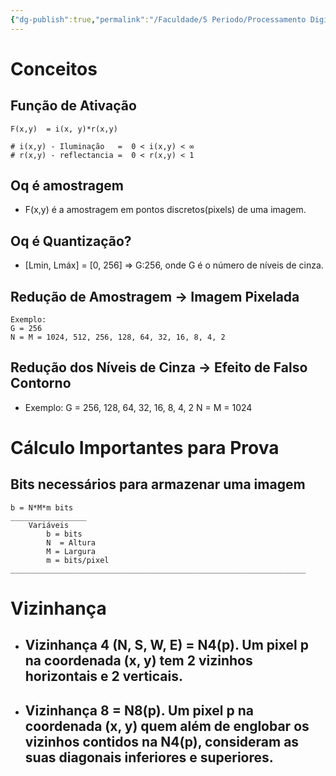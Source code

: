 ```yaml
---
{"dg-publish":true,"permalink":"/Faculdade/5 Periodo/Processamento Digital/Aula - 21 02/","tags":["PDI"]}
---
```



<style> .container {font-family: sans-serif; text-align: center;} .button-wrapper button {z-index: 1;height: 40px; width: 100px; margin: 10px;padding: 5px;} .excalidraw .App-menu_top .buttonList { display: flex;} .excalidraw-wrapper { height: 800px; margin: 50px; position: relative;} :root[dir="ltr"] .excalidraw .layer-ui__wrapper .zen-mode-transition.App-menu_bottom--transition-left {transform: none;} </style><script src="https://cdn.jsdelivr.net/npm/react@17/umd/react.production.min.js"></script><script src="https://cdn.jsdelivr.net/npm/react-dom@17/umd/react-dom.production.min.js"></script><script type="text/javascript" src="https://cdn.jsdelivr.net/npm/@excalidraw/excalidraw@0/dist/excalidraw.production.min.js"></script><div id="Drawing_2024-02-21_2015.05.excalidraw.md1"></div><script>(function(){const InitialData={"type":"excalidraw","version":2,"source":"https://github.com/zsviczian/obsidian-excalidraw-plugin/releases/tag/2.0.20","elements":[{"type":"rectangle","version":221,"versionNonce":1116285324,"isDeleted":false,"id":"jw4uvA9EUoKXGUmSwsa7r","fillStyle":"solid","strokeWidth":2,"strokeStyle":"solid","roughness":1,"opacity":100,"angle":0,"x":-280.7500305175781,"y":-88.10413869222003,"strokeColor":"#1e1e1e","backgroundColor":"transparent","width":119.06668090820315,"height":74.800033569336,"seed":1416841652,"groupIds":[],"frameId":null,"roundness":{"type":3},"boundElements":[],"updated":1708558269005,"link":null,"locked":false},{"type":"text","version":162,"versionNonce":1477184862,"isDeleted":false,"id":"yOELv7CJ","fillStyle":"solid","strokeWidth":2,"strokeStyle":"solid","roughness":1,"opacity":100,"angle":0,"x":-257.4166666666667,"y":-308.7041651407878,"strokeColor":"#1e1e1e","backgroundColor":"transparent","width":292.259765625,"height":25,"seed":960986380,"groupIds":[],"frameId":null,"roundness":null,"boundElements":[],"updated":1708606117729,"link":null,"locked":false,"fontSize":20,"fontFamily":1,"text":"Àreas de Estudos de Imagem","rawText":"Àreas de Estudos de Imagem","textAlign":"left","verticalAlign":"top","containerId":null,"originalText":"Àreas de Estudos de Imagem","lineHeight":1.25,"baseline":18},{"type":"text","version":240,"versionNonce":143425410,"isDeleted":false,"id":"yejZ0abU","fillStyle":"solid","strokeWidth":2,"strokeStyle":"solid","roughness":1,"opacity":100,"angle":0,"x":-293.94993591308594,"y":-132.23750050862628,"strokeColor":"#1e1e1e","backgroundColor":"transparent","width":179.71270751953125,"height":17.48022310571467,"seed":657638668,"groupIds":[],"frameId":null,"roundness":null,"boundElements":[],"updated":1708606117731,"link":null,"locked":false,"fontSize":13.984178484571737,"fontFamily":1,"text":"Processamento de Imagem","rawText":"Processamento de Imagem","textAlign":"left","verticalAlign":"top","containerId":null,"originalText":"Processamento de Imagem","lineHeight":1.25,"baseline":11},{"type":"text","version":75,"versionNonce":1948168606,"isDeleted":false,"id":"7GEzEiWa","fillStyle":"solid","strokeWidth":2,"strokeStyle":"solid","roughness":1,"opacity":100,"angle":0,"x":-241.17839050292972,"y":8.464598337809264,"strokeColor":"#1e1e1e","backgroundColor":"transparent","width":41.99998474121094,"height":25,"seed":71418252,"groupIds":[],"frameId":null,"roundness":null,"boundElements":[],"updated":1708606117732,"link":null,"locked":false,"fontSize":20,"fontFamily":1,"text":"IMG","rawText":"IMG","textAlign":"left","verticalAlign":"top","containerId":null,"originalText":"IMG","lineHeight":1.25,"baseline":18},{"type":"arrow","version":85,"versionNonce":798832268,"isDeleted":false,"id":"XMXi5l9gDh4A14X6oMgtT","fillStyle":"solid","strokeWidth":2,"strokeStyle":"solid","roughness":1,"opacity":100,"angle":0,"x":-116.51176961263019,"y":-46.20204798380536,"strokeColor":"#1e1e1e","backgroundColor":"transparent","width":115.33335367838538,"height":1.33331298828125,"seed":524039604,"groupIds":[],"frameId":null,"roundness":{"type":2},"boundElements":[],"updated":1708558269005,"link":null,"locked":false,"startBinding":null,"endBinding":null,"lastCommittedPoint":null,"startArrowhead":null,"endArrowhead":"arrow","points":[[0,0],[115.33335367838538,1.33331298828125]]},{"type":"rectangle","version":259,"versionNonce":216025140,"isDeleted":false,"id":"e073uuTbgMYjWSXbiWQXv","fillStyle":"solid","strokeWidth":2,"strokeStyle":"solid","roughness":1,"opacity":100,"angle":0,"x":34.28824361165363,"y":-83.43543879191085,"strokeColor":"#1e1e1e","backgroundColor":"transparent","width":119.06668090820315,"height":74.800033569336,"seed":1906423988,"groupIds":[],"frameId":null,"roundness":{"type":3},"boundElements":[],"updated":1708558269005,"link":null,"locked":false},{"type":"text","version":88,"versionNonce":1737834306,"isDeleted":false,"id":"1R6P1iXy","fillStyle":"solid","strokeWidth":2,"strokeStyle":"solid","roughness":1,"opacity":100,"angle":0,"x":74.98823801676434,"y":10.964598337809264,"strokeColor":"#1e1e1e","backgroundColor":"transparent","width":41.99998474121094,"height":25,"seed":358877068,"groupIds":[],"frameId":null,"roundness":null,"boundElements":[],"updated":1708606117732,"link":null,"locked":false,"fontSize":20,"fontFamily":1,"text":"IMG","rawText":"IMG","textAlign":"left","verticalAlign":"top","containerId":null,"originalText":"IMG","lineHeight":1.25,"baseline":18},{"type":"rectangle","version":299,"versionNonce":1334911412,"isDeleted":false,"id":"oKDLG_yFx3dL50JHMWey3","fillStyle":"solid","strokeWidth":2,"strokeStyle":"solid","roughness":1,"opacity":100,"angle":0,"x":-276.9642435709635,"y":119.66359774271635,"strokeColor":"#1e1e1e","backgroundColor":"transparent","width":119.06668090820315,"height":74.800033569336,"seed":2055642676,"groupIds":[],"frameId":null,"roundness":{"type":3},"boundElements":[],"updated":1708558269005,"link":null,"locked":false},{"type":"text","version":338,"versionNonce":1993526750,"isDeleted":false,"id":"3jdh4uxW","fillStyle":"solid","strokeWidth":2,"strokeStyle":"solid","roughness":1,"opacity":100,"angle":0,"x":-290.1641489664713,"y":75.5302359263101,"strokeColor":"#1e1e1e","backgroundColor":"transparent","width":124.39387512207031,"height":17.48022310571467,"seed":570210228,"groupIds":[],"frameId":null,"roundness":null,"boundElements":[],"updated":1708606117733,"link":null,"locked":false,"fontSize":13.984178484571737,"fontFamily":1,"text":"Análise de Imagem","rawText":"Análise de Imagem","textAlign":"left","verticalAlign":"top","containerId":null,"originalText":"Análise de Imagem","lineHeight":1.25,"baseline":11},{"type":"text","version":153,"versionNonce":787482370,"isDeleted":false,"id":"6JpirS57","fillStyle":"solid","strokeWidth":2,"strokeStyle":"solid","roughness":1,"opacity":100,"angle":0,"x":-237.39260355631507,"y":216.23233477274565,"strokeColor":"#1e1e1e","backgroundColor":"transparent","width":41.99998474121094,"height":25,"seed":1987289396,"groupIds":[],"frameId":null,"roundness":null,"boundElements":[],"updated":1708606117733,"link":null,"locked":false,"fontSize":20,"fontFamily":1,"text":"IMG","rawText":"IMG","textAlign":"left","verticalAlign":"top","containerId":null,"originalText":"IMG","lineHeight":1.25,"baseline":18},{"type":"arrow","version":163,"versionNonce":2002891276,"isDeleted":false,"id":"HkvcLzBg7fEs8t8-FJ2XA","fillStyle":"solid","strokeWidth":2,"strokeStyle":"solid","roughness":1,"opacity":100,"angle":0,"x":-112.72598266601551,"y":161.56568845113102,"strokeColor":"#1e1e1e","backgroundColor":"transparent","width":115.33335367838538,"height":1.33331298828125,"seed":1062296244,"groupIds":[],"frameId":null,"roundness":{"type":2},"boundElements":[],"updated":1708558269005,"link":null,"locked":false,"startBinding":null,"endBinding":null,"lastCommittedPoint":null,"startArrowhead":null,"endArrowhead":"arrow","points":[[0,0],[115.33335367838538,1.33331298828125]]},{"type":"rectangle","version":337,"versionNonce":1850950836,"isDeleted":false,"id":"DqICddRBAhnewICU77rxb","fillStyle":"solid","strokeWidth":2,"strokeStyle":"solid","roughness":1,"opacity":100,"angle":0,"x":38.07403055826825,"y":124.33229764302553,"strokeColor":"#1e1e1e","backgroundColor":"transparent","width":119.06668090820315,"height":74.800033569336,"seed":1731978292,"groupIds":[],"frameId":null,"roundness":{"type":3},"boundElements":[],"updated":1708558269005,"link":null,"locked":false},{"type":"text","version":175,"versionNonce":2100912670,"isDeleted":false,"id":"s1yyukWj","fillStyle":"solid","strokeWidth":2,"strokeStyle":"solid","roughness":1,"opacity":100,"angle":0,"x":78.77402496337896,"y":218.73233477274565,"strokeColor":"#1e1e1e","backgroundColor":"transparent","width":62.25994873046875,"height":25,"seed":337198516,"groupIds":[],"frameId":null,"roundness":null,"boundElements":[],"updated":1708606117734,"link":null,"locked":false,"fontSize":20,"fontFamily":1,"text":"Dados","rawText":"Dados","textAlign":"left","verticalAlign":"top","containerId":null,"originalText":"Dados","lineHeight":1.25,"baseline":18},{"type":"rectangle","version":297,"versionNonce":1919979060,"isDeleted":false,"id":"6I9tPNy8MZTtDQ_8XnL4I","fillStyle":"solid","strokeWidth":2,"strokeStyle":"solid","roughness":1,"opacity":100,"angle":0,"x":-270.96428426106763,"y":342.66360282897944,"strokeColor":"#1e1e1e","backgroundColor":"transparent","width":119.06668090820315,"height":74.800033569336,"seed":1698274356,"groupIds":[],"frameId":null,"roundness":{"type":3},"boundElements":[],"updated":1708558269005,"link":null,"locked":false},{"type":"text","version":369,"versionNonce":387700418,"isDeleted":false,"id":"fIRocQp7","fillStyle":"solid","strokeWidth":2,"strokeStyle":"solid","roughness":1,"opacity":100,"angle":0,"x":-285.4975026448567,"y":298.5302410125732,"strokeColor":"#1e1e1e","backgroundColor":"transparent","width":129.07717895507812,"height":17.48022310571467,"seed":2040526260,"groupIds":[],"frameId":null,"roundness":null,"boundElements":[],"updated":1708606117735,"link":null,"locked":false,"fontSize":13.984178484571737,"fontFamily":1,"text":"Síntese de Imagem","rawText":"Síntese de Imagem","textAlign":"left","verticalAlign":"top","containerId":null,"originalText":"Síntese de Imagem","lineHeight":1.25,"baseline":11},{"type":"text","version":159,"versionNonce":1514368606,"isDeleted":false,"id":"PRzIueN3","fillStyle":"solid","strokeWidth":2,"strokeStyle":"solid","roughness":1,"opacity":100,"angle":0,"x":-232.72595723470056,"y":439.23233985900873,"strokeColor":"#1e1e1e","backgroundColor":"transparent","width":62.25994873046875,"height":25,"seed":855580468,"groupIds":[],"frameId":null,"roundness":null,"boundElements":[],"updated":1708606117735,"link":null,"locked":false,"fontSize":20,"fontFamily":1,"text":"Dados","rawText":"Dados","textAlign":"left","verticalAlign":"top","containerId":null,"originalText":"Dados","lineHeight":1.25,"baseline":18},{"type":"arrow","version":160,"versionNonce":2061360524,"isDeleted":false,"id":"feemaA1L5wAoOOejjAYZM","fillStyle":"solid","strokeWidth":2,"strokeStyle":"solid","roughness":1,"opacity":100,"angle":0,"x":-108.059336344401,"y":384.5656935373941,"strokeColor":"#1e1e1e","backgroundColor":"transparent","width":115.33335367838538,"height":1.33331298828125,"seed":431823028,"groupIds":[],"frameId":null,"roundness":{"type":2},"boundElements":[],"updated":1708558269006,"link":null,"locked":false,"startBinding":null,"endBinding":null,"lastCommittedPoint":null,"startArrowhead":null,"endArrowhead":"arrow","points":[[0,0],[115.33335367838538,1.33331298828125]]},{"type":"rectangle","version":335,"versionNonce":279023924,"isDeleted":false,"id":"mPT-atsic621YoaZnhFPS","fillStyle":"solid","strokeWidth":2,"strokeStyle":"solid","roughness":1,"opacity":100,"angle":0,"x":42.74067687988281,"y":347.3323027292886,"strokeColor":"#1e1e1e","backgroundColor":"transparent","width":119.06668090820315,"height":74.800033569336,"seed":964682292,"groupIds":[],"frameId":null,"roundness":{"type":3},"boundElements":[],"updated":1708558269006,"link":null,"locked":false},{"type":"text","version":164,"versionNonce":1891085954,"isDeleted":false,"id":"KZVRRSYx","fillStyle":"solid","strokeWidth":2,"strokeStyle":"solid","roughness":1,"opacity":100,"angle":0,"x":83.44067128499353,"y":441.73233985900873,"strokeColor":"#1e1e1e","backgroundColor":"transparent","width":41.99998474121094,"height":25,"seed":959282100,"groupIds":[],"frameId":null,"roundness":null,"boundElements":[],"updated":1708606117735,"link":null,"locked":false,"fontSize":20,"fontFamily":1,"text":"IMG","rawText":"IMG","textAlign":"left","verticalAlign":"top","containerId":null,"originalText":"IMG","lineHeight":1.25,"baseline":18},{"type":"freedraw","version":99,"versionNonce":1044466356,"isDeleted":false,"id":"sGoPC9D2MZktfeLGrTcsS","fillStyle":"solid","strokeWidth":1,"strokeStyle":"solid","roughness":1,"opacity":100,"angle":0,"x":-263.84509277343744,"y":-33.53537114461267,"strokeColor":"#1e1e1e","backgroundColor":"transparent","width":87.33332316080725,"height":22.66667683919269,"seed":1185198348,"groupIds":[],"frameId":null,"roundness":null,"boundElements":[],"updated":1708558269006,"link":null,"locked":false,"points":[[0,0],[0,-0.6667073567708144],[0,-2.0000203450520644],[0,-2.6666768391926894],[0.6666819254557481,-3.3333333333333144],[1.9999949137369981,-4.666697184244754],[2.6666768391926894,-6.666666666666629],[5.3333282470703125,-9.333343505859375],[6.666666666666686,-10.666707356770814],[8.000005086263002,-12.66667683919269],[9.333343505859375,-13.333333333333314],[10.66668192545572,-14.666697184244754],[11.333338419596345,-16.000010172526004],[11.333338419596345,-16.66666666666663],[14.000015258789062,-19.333343505859375],[15.333328247070312,-20.666707356770814],[16.000010172526032,-20.666707356770814],[16.000010172526032,-20],[16.666666666666657,-20],[17.333348592122377,-20],[17.333348592122377,-18.000030517578125],[17.333348592122377,-16.66666666666663],[18.666661580403627,-14.666697184244754],[20,-13.333333333333314],[20,-12.66667683919269],[20,-11.33336385091144],[21.99999491373694,-10],[21.99999491373694,-9.333343505859375],[23.333333333333314,-9.333343505859375],[24.000015258789062,-6.666666666666629],[25.333328247070312,-6.666666666666629],[26.66666666666663,-6.000010172526004],[27.333348592122377,-6.000010172526004],[29.333343505859375,-6.000010172526004],[30.66668192545569,-6.000010172526004],[32.66667683919269,-4.666697184244754],[36.00001017252603,-4.666697184244754],[39.33334350585935,-4.666697184244754],[41.333338419596345,-4.666697184244754],[43.333333333333314,-4.666697184244754],[44.66667175292966,-4.666697184244754],[45.333328247070284,-4.666697184244754],[48.0000305175781,-5.333353678385379],[49.99999999999997,-7.3333740234375],[51.33336385091144,-7.3333740234375],[53.333333333333314,-10],[56.00001017252603,-10.666707356770814],[58.0000305175781,-12.000020345052064],[58.66668701171872,-13.333333333333314],[59.99999999999997,-14.666697184244754],[60.6666564941406,-14.666697184244754],[62.000020345052064,-14.000040690104129],[62.000020345052064,-12.66667683919269],[62.000020345052064,-12.000020345052064],[63.333333333333314,-12.000020345052064],[63.333333333333314,-10.666707356770814],[63.99998982747394,-10],[63.99998982747394,-8.66668701171875],[65.33335367838541,-7.3333740234375],[65.33335367838541,-6.666666666666629],[66.00001017252603,-6.666666666666629],[67.33332316080728,-5.333353678385379],[67.33332316080728,-4.666697184244754],[68.66668701171872,-4.666697184244754],[69.33334350585935,-2.6666768391926894],[69.33334350585935,-2.0000203450520644],[72.66667683919269,0],[73.99998982747394,0],[74.66669718424475,1.33331298828125],[76.000010172526,1.33331298828125],[76.66666666666663,1.33331298828125],[78.0000305175781,1.33331298828125],[79.99999999999997,1.33331298828125],[82.00002034505206,1.33331298828125],[83.33333333333331,1.33331298828125],[86.000010172526,1.999969482421875],[87.33332316080725,1.999969482421875],[87.33332316080725,1.999969482421875]],"lastCommittedPoint":null,"simulatePressure":true,"pressures":[]},{"type":"freedraw","version":98,"versionNonce":961866380,"isDeleted":false,"id":"_P8FymbxDhphu-yVDNFdY","fillStyle":"solid","strokeWidth":1,"strokeStyle":"solid","roughness":1,"opacity":100,"angle":0,"x":-248.51176452636713,"y":167.29796218872065,"strokeColor":"#1e1e1e","backgroundColor":"transparent","width":68.000005086263,"height":32.6666259765625,"seed":1123978036,"groupIds":[],"frameId":null,"roundness":null,"boundElements":[],"updated":1708558269006,"link":null,"locked":false,"points":[[0,0],[0.6666819254557197,0],[2.0000203450520644,0],[4.0000152587890625,-1.3333638509114962],[5.333353678385379,-2.0000203450521212],[6.666666666666629,-3.3333333333333712],[7.333348592122377,-4.000040690104186],[10.666681925455691,-7.3333740234375],[12.66667683919269,-12.000020345052121],[13.333333333333314,-14.000040690104186],[14.666671752929688,-14.66669718424481],[14.666671752929688,-16.00001017252606],[18.000005086263002,-20.66670735677087],[20,-24.000040690104186],[21.333338419596345,-24.66669718424481],[22.66667683919269,-26.00001017252606],[22.66667683919269,-26.666666666666686],[23.333333333333314,-26.00001017252606],[23.333333333333314,-24.000040690104186],[23.333333333333314,-23.33333333333337],[24.000015258789034,-19.333343505859375],[25.333353678385407,-18.000030517578125],[25.333353678385407,-16.666666666666686],[26.666666666666657,-15.333353678385436],[26.666666666666657,-14.000040690104186],[27.333348592122377,-9.333343505859375],[28.000005086263002,-8.66668701171875],[28.000005086263002,-7.3333740234375],[28.000005086263002,-6.666666666666686],[29.333343505859347,-5.333353678385436],[29.333343505859347,-4.000040690104186],[29.333343505859347,-3.3333333333333712],[29.333343505859347,-2.0000203450521212],[29.333343505859347,-1.3333638509114962],[30.66668192545572,-1.3333638509114962],[30.66668192545572,0],[31.333338419596345,0],[31.333338419596345,1.33331298828125],[31.333338419596345,1.999969482421875],[32.666702270507784,1.999969482421875],[32.666702270507784,2.6666259765625],[33.33335876464841,3.3333333333333144],[34.66667175292966,4.666646321614564],[36.00003560384113,5.999959309895814],[36.66669209798175,5.999959309895814],[37.33334859212238,5.999959309895814],[38.66666158040363,5.333302815755189],[40.000025431315095,3.9999898274739394],[40.66668192545572,2.6666259765625],[41.333338419596345,1.999969482421875],[42.666702270507784,1.33331298828125],[44.000015258789034,0],[44.66667175292966,-2.6666768391927462],[45.333328247070284,-2.6666768391927462],[46.66669209798175,-4.000040690104186],[47.33334859212238,-5.333353678385436],[48.66666158040363,-6.666666666666686],[50.000025431315095,-7.3333740234375],[51.99999491373697,-8.66668701171875],[53.33335876464841,-8.66668701171875],[54.66667175292966,-8.000030517578125],[55.333328247070284,-7.3333740234375],[55.333328247070284,-6.000010172526061],[56.00003560384113,-5.333353678385436],[56.66669209798175,-5.333353678385436],[56.66669209798175,-4.000040690104186],[58.000005086263,-3.3333333333333712],[59.33336893717444,-1.3333638509114962],[59.33336893717444,-0.6667073567708712],[61.333338419596316,0],[62.666702270507784,1.33331298828125],[64.00001525878903,3.9999898274739394],[64.66667175292966,3.9999898274739394],[66.00003560384113,5.333302815755189],[67.33334859212238,5.333302815755189],[68.000005086263,5.333302815755189],[68.000005086263,5.999959309895814],[68.000005086263,5.999959309895814]],"lastCommittedPoint":null,"simulatePressure":true,"pressures":[]},{"type":"freedraw","version":66,"versionNonce":1655559220,"isDeleted":false,"id":"zOPn7ik-J0iX1f8PK7cwW","fillStyle":"solid","strokeWidth":1,"strokeStyle":"solid","roughness":1,"opacity":100,"angle":0,"x":-179.8451029459635,"y":142.63126500447584,"strokeColor":"#1e1e1e","backgroundColor":"transparent","width":6.000010172526032,"height":12.66667683919269,"seed":1805725876,"groupIds":[],"frameId":null,"roundness":null,"boundElements":[],"updated":1708558269006,"link":null,"locked":false,"points":[[0,0],[0,-0.666656494140625],[0,-1.999969482421875],[0.6667073567708144,-1.999969482421875],[0.6667073567708144,-0.666656494140625],[0.6667073567708144,0],[0,1.3333638509114394],[-1.33331298828125,2.6666768391926894],[-2.6666259765625,2.6666768391926894],[-2.6666259765625,1.3333638509114394],[-3.333333333333343,1.3333638509114394],[-3.333333333333343,0.666656494140625],[-3.333333333333343,-0.666656494140625],[-3.333333333333343,-1.999969482421875],[-3.333333333333343,-2.6666768391926894],[-2.6666259765625,-3.9999898274739394],[-2.6666259765625,-5.333302815755189],[-1.999969482421875,-6.000010172526061],[-0.666656494140625,-7.333323160807311],[-0.666656494140625,-6.000010172526061],[-0.666656494140625,-4.666646321614564],[-0.666656494140625,-3.9999898274739394],[-0.666656494140625,-2.6666768391926894],[-0.666656494140625,-1.999969482421875],[-0.666656494140625,-0.666656494140625],[-0.666656494140625,0.666656494140625],[-0.666656494140625,1.3333638509114394],[-1.999969482421875,1.3333638509114394],[-1.999969482421875,0],[-2.6666259765625,0],[-3.999989827473968,0],[-3.999989827473968,-0.666656494140625],[-5.333302815755218,-1.999969482421875],[-5.333302815755218,-3.3333333333333144],[-5.333302815755218,-3.9999898274739394],[-4.666646321614593,-5.333302815755189],[-3.333333333333343,-6.666666666666686],[-3.333333333333343,-7.333323160807311],[-1.999969482421875,-8.66663614908856],[-1.33331298828125,-10],[-1.33331298828125,-9.333343505859375],[-1.33331298828125,-8.66663614908856],[-1.33331298828125,-7.333323160807311],[-1.33331298828125,-6.666666666666686],[-1.33331298828125,-5.333302815755189],[-1.33331298828125,-4.666646321614564],[-1.33331298828125,-3.3333333333333144],[-1.33331298828125,-3.3333333333333144]],"lastCommittedPoint":null,"simulatePressure":true,"pressures":[]},{"type":"freedraw","version":76,"versionNonce":1190115596,"isDeleted":false,"id":"LttHj4n2IX5a_SKYIVxh_","fillStyle":"solid","strokeWidth":1,"strokeStyle":"solid","roughness":1,"opacity":100,"angle":0,"x":-185.17840576171872,"y":-65.36874008178717,"strokeColor":"#1e1e1e","backgroundColor":"transparent","width":7.333323160807311,"height":7.333323160807282,"seed":2056405556,"groupIds":[],"frameId":null,"roundness":null,"boundElements":[],"updated":1708558269006,"link":null,"locked":false,"points":[[0,0],[0,-1.33331298828125],[0,-1.9999949137369413],[0,-3.3333333333333144],[-0.666656494140625,-3.3333333333333144],[-1.3333638509114678,-3.3333333333333144],[-1.3333638509114678,-3.9999898274739394],[-0.666656494140625,-3.9999898274739394],[0.666656494140625,-3.9999898274739394],[1.33331298828125,-3.9999898274739394],[1.999969482421875,-3.9999898274739394],[2.666676839192718,-3.9999898274739394],[3.333333333333343,-3.9999898274739394],[4.666646321614593,-3.9999898274739394],[4.666646321614593,-2.6666514078775663],[3.999989827473968,-2.6666514078775663],[2.666676839192718,-2.6666514078775663],[1.999969482421875,-2.6666514078775663],[0.666656494140625,-3.3333333333333144],[0.666656494140625,-4.666646321614564],[1.33331298828125,-4.666646321614564],[1.33331298828125,-3.9999898274739394],[1.999969482421875,-3.9999898274739394],[1.999969482421875,-2.6666514078775663],[3.333333333333343,-2.6666514078775663],[3.333333333333343,-1.9999949137369413],[3.999989827473968,-1.9999949137369413],[3.999989827473968,-0.666656494140625],[3.333333333333343,-0.666656494140625],[1.999969482421875,-0.666656494140625],[1.33331298828125,-0.666656494140625],[0.666656494140625,-0.666656494140625],[0,-0.666656494140625],[-0.666656494140625,-0.666656494140625],[-0.666656494140625,-1.33331298828125],[-2.000020345052093,-1.33331298828125],[-2.000020345052093,-1.9999949137369413],[-2.666676839192718,-1.9999949137369413],[-2.666676839192718,-3.3333333333333144],[-2.666676839192718,-4.666646321614564],[-2.666676839192718,-5.333328247070284],[-2.000020345052093,-6.666666666666657],[-2.000020345052093,-7.333323160807282],[-1.3333638509114678,-7.333323160807282],[0,-7.333323160807282],[0.666656494140625,-7.333323160807282],[0.666656494140625,-5.999984741210909],[1.999969482421875,-5.999984741210909],[1.999969482421875,-5.333328247070284],[1.999969482421875,-4.666646321614564],[2.666676839192718,-3.9999898274739394],[2.666676839192718,-3.3333333333333144],[2.666676839192718,-1.9999949137369413],[2.666676839192718,-0.666656494140625],[1.33331298828125,-0.666656494140625],[1.33331298828125,-1.33331298828125],[0.666656494140625,-1.33331298828125],[0.666656494140625,-1.33331298828125]],"lastCommittedPoint":null,"simulatePressure":true,"pressures":[]},{"type":"freedraw","version":105,"versionNonce":734866868,"isDeleted":false,"id":"NoiSC_8tYCagEy7-s5hE-","fillStyle":"solid","strokeWidth":1,"strokeStyle":"solid","roughness":1,"opacity":100,"angle":0,"x":62.821573893229186,"y":-14.702058156331418,"strokeColor":"#1e1e1e","backgroundColor":"transparent","width":75.33335367838538,"height":39.333343505859375,"seed":557634228,"groupIds":[],"frameId":null,"roundness":null,"boundElements":[],"updated":1708558269006,"link":null,"locked":false,"points":[[0,0],[0,-1.3333384195963731],[0,-1.9999949137369981],[0,-2.6666768391926894],[2.0000203450520644,-4.0000152587890625],[2.0000203450520644,-6.000010172526061],[2.0000203450520644,-8.000005086263002],[3.3333333333333144,-10],[3.9999898274739394,-11.333338419596373],[5.333353678385379,-14.666671752929688],[7.333323160807254,-18.000005086263002],[8.66668701171875,-18.666661580403627],[9.333343505859375,-20.666681925455748],[10.666656494140625,-21.999994913736998],[11.33336385091144,-23.333333333333314],[12.000020345052064,-24.000015258789062],[13.333333333333314,-28.000005086263002],[16.000010172526004,-31.333338419596373],[16.000010172526004,-31.999994913736998],[16.66666666666663,-34.00001525878906],[18.000030517578125,-35.33332824707031],[18.000030517578125,-36.00001017252606],[18.000030517578125,-38.000005086263],[19.333343505859375,-39.333343505859375],[19.333343505859375,-38.66666158040363],[20,-38.66666158040363],[20,-38.000005086263],[21.33336385091144,-36.666666666666686],[21.33336385091144,-35.33332824707031],[22.66667683919269,-34.00001525878906],[24.666697184244754,-31.999994913736998],[24.666697184244754,-30.666681925455748],[26.000010172526004,-28.666661580403627],[26.66666666666663,-27.333348592122377],[28.66668701171875,-24.000015258789062],[30.666656494140568,-21.999994913736998],[32.000020345052064,-18.666661580403627],[32.66667683919269,-16.666666666666686],[35.33335367838538,-15.333328247070312],[35.33335367838538,-13.333333333333314],[35.33335367838538,-11.999994913736998],[36.66666666666663,-11.999994913736998],[37.333323160807254,-11.333338419596373],[37.333323160807254,-10],[37.333323160807254,-9.333343505859375],[38.66668701171869,-9.333343505859375],[38.66668701171869,-8.000005086263002],[39.99999999999994,-8.000005086263002],[40.66665649414057,-8.666661580403627],[42.000020345052064,-10],[43.333333333333314,-10.666681925455748],[44.666697184244754,-11.999994913736998],[46.000010172526004,-15.333328247070312],[46.000010172526004,-16.666666666666686],[46.66666666666663,-18.666661580403627],[48.00003051757807,-21.333338419596373],[49.99999999999994,-23.333333333333314],[50.66665649414057,-25.333328247070312],[52.000020345052064,-26.666666666666686],[53.333333333333314,-27.333348592122377],[53.99998982747394,-27.333348592122377],[55.33335367838538,-28.666661580403627],[56.66666666666663,-28.666661580403627],[56.66666666666663,-27.333348592122377],[58.00003051757807,-26.666666666666686],[58.66668701171869,-24.666671752929688],[58.66668701171869,-23.333333333333314],[61.33336385091144,-18.000005086263002],[61.33336385091144,-16.666666666666686],[61.33336385091144,-16.00001017252606],[62.000020345052064,-16.00001017252606],[64.66669718424475,-13.333333333333314],[64.66669718424475,-12.66667683919269],[66.000010172526,-12.66667683919269],[66.000010172526,-11.333338419596373],[67.33332316080725,-9.333343505859375],[68.6666870117187,-8.000005086263002],[68.6666870117187,-7.333348592122377],[69.33334350585932,-7.333348592122377],[69.33334350585932,-6.000010172526061],[70.66665649414057,-6.000010172526061],[70.66665649414057,-4.6666717529296875],[72.00002034505206,-4.0000152587890625],[72.66667683919269,-4.0000152587890625],[73.99998982747394,-2.6666768391926894],[75.33335367838538,-2.6666768391926894],[75.33335367838538,-2.6666768391926894]],"lastCommittedPoint":null,"simulatePressure":true,"pressures":[]},{"type":"freedraw","version":99,"versionNonce":623687564,"isDeleted":false,"id":"FyOIlt3cEf5zVE7KFXMzE","fillStyle":"solid","strokeWidth":1,"strokeStyle":"solid","roughness":1,"opacity":100,"angle":0,"x":132.1549173990885,"y":-60.03538640340173,"strokeColor":"#1e1e1e","backgroundColor":"transparent","width":10,"height":11.999994913736998,"seed":762468020,"groupIds":[],"frameId":null,"roundness":null,"boundElements":[],"updated":1708558269006,"link":null,"locked":false,"points":[[0,0],[0,-0.6666819254557481],[1.33331298828125,-0.6666819254557481],[1.33331298828125,0.666656494140625],[2.6666768391927462,1.9999949137369981],[3.3333333333333712,1.9999949137369981],[2.0000203450521212,1.9999949137369981],[0.666656494140625,1.33331298828125],[0,1.33331298828125],[0,0],[-1.33331298828125,-1.3333384195963731],[-1.33331298828125,-2.0000203450520644],[-1.33331298828125,-3.3333333333333144],[-0.666656494140625,-3.3333333333333144],[0,-3.3333333333333144],[1.33331298828125,-3.3333333333333144],[2.0000203450521212,-3.3333333333333144],[2.0000203450521212,-2.6666768391926894],[3.3333333333333712,-2.6666768391926894],[3.3333333333333712,-3.3333333333333144],[3.3333333333333712,-2.6666768391926894],[3.3333333333333712,-2.0000203450520644],[3.3333333333333712,-0.6666819254557481],[3.3333333333333712,0.666656494140625],[3.3333333333333712,1.33331298828125],[2.6666768391927462,2.666651407877623],[2.0000203450521212,1.9999949137369981],[0.666656494140625,1.9999949137369981],[0.666656494140625,1.33331298828125],[-0.666656494140625,1.33331298828125],[-0.666656494140625,0],[-1.33331298828125,-1.3333384195963731],[-1.33331298828125,-2.0000203450520644],[-1.33331298828125,-3.3333333333333144],[-1.33331298828125,-4.0000152587890625],[-1.33331298828125,-5.333353678385436],[-1.33331298828125,-4.6666717529296875],[0,-4.6666717529296875],[1.33331298828125,-4.6666717529296875],[1.33331298828125,-4.0000152587890625],[2.0000203450521212,-4.0000152587890625],[3.3333333333333712,-4.0000152587890625],[3.3333333333333712,-2.6666768391926894],[3.9999898274739962,-2.6666768391926894],[3.9999898274739962,-2.0000203450520644],[3.9999898274739962,-0.6666819254557481],[2.6666768391927462,-0.6666819254557481],[2.0000203450521212,-0.6666819254557481],[1.33331298828125,-0.6666819254557481],[0,-0.6666819254557481],[-0.666656494140625,-0.6666819254557481],[-2.0000203450520644,-0.6666819254557481],[-2.6666768391926894,-0.6666819254557481],[-2.6666768391926894,-1.3333384195963731],[-2.6666768391926894,-2.0000203450520644],[-2.6666768391926894,-3.3333333333333144],[-2.6666768391926894,-4.0000152587890625],[-2.6666768391926894,-4.6666717529296875],[-2.6666768391926894,-6.000010172526061],[-2.6666768391926894,-6.666666666666686],[-1.33331298828125,-8.000005086263002],[0,-9.333343505859375],[0.666656494140625,-9.333343505859375],[2.0000203450521212,-9.333343505859375],[2.0000203450521212,-8.66668701171875],[2.6666768391927462,-8.66668701171875],[5.333353678385436,-8.66668701171875],[6.000010172526061,-8.66668701171875],[7.333323160807311,-8.66668701171875],[7.333323160807311,-8.000005086263002],[7.333323160807311,-6.666666666666686],[7.333323160807311,-6.000010172526061],[7.333323160807311,-4.6666717529296875],[7.333323160807311,-4.0000152587890625],[7.333323160807311,-2.6666768391926894],[6.666666666666686,-2.6666768391926894],[5.333353678385436,-2.6666768391926894],[4.666646321614621,-2.6666768391926894],[3.9999898274739962,-2.6666768391926894],[2.6666768391927462,-2.6666768391926894],[2.6666768391927462,-2.6666768391926894]],"lastCommittedPoint":null,"simulatePressure":true,"pressures":[]},{"type":"freedraw","version":25,"versionNonce":449140532,"isDeleted":false,"id":"fzYMizFtJHR8ZoyGzolqK","fillStyle":"solid","strokeWidth":1,"strokeStyle":"solid","roughness":1,"opacity":100,"angle":0,"x":136.1549072265625,"y":-57.36873499552411,"strokeColor":"#1e1e1e","backgroundColor":"transparent","width":3.9999898274739394,"height":3.3333333333333712,"seed":414691764,"groupIds":[],"frameId":null,"roundness":null,"boundElements":[],"updated":1708558269006,"link":null,"locked":false,"points":[[0,0],[0.666656494140625,0],[2.0000203450520644,0],[2.0000203450520644,-1.3333384195963731],[3.3333333333333144,-1.9999949137369981],[3.9999898274739394,-3.3333333333333712],[3.9999898274739394,-3.3333333333333712]],"lastCommittedPoint":null,"simulatePressure":true,"pressures":[]},{"type":"freedraw","version":63,"versionNonce":1615193612,"isDeleted":false,"id":"GBZXwtZgZAiSJtwzOr-8G","fillStyle":"solid","strokeWidth":1,"strokeStyle":"solid","roughness":1,"opacity":100,"angle":0,"x":67.48827107747394,"y":413.13129552205396,"strokeColor":"#1e1e1e","backgroundColor":"transparent","width":61.33331298828125,"height":35.99995930989587,"seed":1735080500,"groupIds":[],"frameId":null,"roundness":null,"boundElements":[],"updated":1708558269006,"link":null,"locked":false,"points":[[0,0],[3.3333333333333712,-0.6667073567708712],[5.333302815755246,-4.000040690104129],[6.666666666666686,-6.666666666666629],[10,-14.000040690104129],[12.6666259765625,-19.333343505859375],[17.999979654947936,-29.333343505859375],[19.333292643229186,-30.66670735677087],[20.666656494140625,-32.00002034505212],[20.666656494140625,-33.33333333333337],[21.999969482421875,-33.33333333333337],[21.999969482421875,-32.666676839192746],[21.999969482421875,-32.00002034505212],[23.33333333333337,-28.000030517578125],[23.33333333333337,-27.3333740234375],[23.999989827473996,-24.666697184244754],[24.666646321614564,-17.3333740234375],[25.999959309895814,-6.666666666666629],[28.66663614908856,-3.3333333333333712],[29.333292643229186,-3.3333333333333712],[30.666656494140625,-4.000040690104129],[32.6666259765625,-6.000010172526004],[32.6666259765625,-6.666666666666629],[33.333333333333314,-8.66668701171875],[34.666646321614564,-10],[35.33330281575519,-10.666707356770871],[35.33330281575519,-11.333363850911496],[37.33332316080731,-14.000040690104129],[38.66663614908856,-14.000040690104129],[40,-14.000040690104129],[40.666656494140625,-14.000040690104129],[41.999969482421875,-14.000040690104129],[43.333333333333314,-13.333333333333371],[45.33330281575519,-12.000020345052121],[47.33332316080731,-6.666666666666629],[50,-2.6666768391927462],[51.999969482421875,0.666656494140625],[53.99998982747394,1.33331298828125],[53.99998982747394,2.6666259765625],[55.33330281575519,2.6666259765625],[56.666666666666686,2.6666259765625],[57.999979654947936,2.6666259765625],[58.66663614908856,2.6666259765625],[60,1.999969482421875],[61.33331298828125,1.33331298828125],[61.33331298828125,1.33331298828125]],"lastCommittedPoint":null,"simulatePressure":true,"pressures":[]},{"type":"freedraw","version":66,"versionNonce":469520564,"isDeleted":false,"id":"vWu8SoBcEN5PORnIPCzv8","fillStyle":"solid","strokeWidth":1,"strokeStyle":"solid","roughness":1,"opacity":100,"angle":0,"x":136.1549072265625,"y":375.79792149861646,"strokeColor":"#1e1e1e","backgroundColor":"transparent","width":9.333343505859375,"height":15.333353678385492,"seed":1393937588,"groupIds":[],"frameId":null,"roundness":null,"boundElements":[],"updated":1708558269006,"link":null,"locked":false,"points":[[0,0],[1.3333638509114394,-1.33331298828125],[2.6666768391926894,-2.6666259765625],[3.9999898274739394,-3.9999898274739962],[5.333353678385379,-3.9999898274739962],[5.333353678385379,-3.3333333333333712],[6.000010172526004,-3.3333333333333712],[6.000010172526004,-1.999969482421875],[7.333323160807254,-1.33331298828125],[7.333323160807254,-0.666656494140625],[7.333323160807254,0],[7.333323160807254,0.6667073567708712],[8.66668701171875,2.0000203450521212],[9.333343505859375,3.3333333333333712],[9.333343505859375,5.333353678385379],[9.333343505859375,7.3333740234375],[9.333343505859375,8.000030517578125],[9.333343505859375,9.333343505859375],[8.000030517578125,10.666707356770871],[5.333353678385379,9.333343505859375],[4.666697184244754,9.333343505859375],[4.666697184244754,8.000030517578125],[4.666697184244754,6.666666666666629],[4.666697184244754,6.000010172526004],[4.666697184244754,4.666697184244754],[4.666697184244754,4.000040690104129],[4.666697184244754,2.6666768391927462],[4.666697184244754,1.3333638509114962],[4.666697184244754,0.6667073567708712],[4.666697184244754,-0.666656494140625],[4.666697184244754,0],[6.000010172526004,0],[6.000010172526004,1.3333638509114962],[6.000010172526004,2.0000203450521212],[6.000010172526004,4.000040690104129],[6.000010172526004,5.333353678385379],[6.000010172526004,6.666666666666629],[5.333353678385379,6.666666666666629],[3.9999898274739394,6.000010172526004],[3.3333333333333144,4.666697184244754],[2.6666768391926894,3.3333333333333712],[2.0000203450520644,1.3333638509114962],[0.666656494140625,-0.666656494140625],[0.666656494140625,-1.999969482421875],[0.666656494140625,-3.3333333333333712],[0.666656494140625,-4.666646321614621],[2.0000203450520644,-4.666646321614621],[2.0000203450520644,-3.9999898274739962],[3.3333333333333144,-3.9999898274739962],[3.3333333333333144,-2.6666259765625],[3.3333333333333144,-2.6666259765625]],"lastCommittedPoint":null,"simulatePressure":true,"pressures":[]},{"type":"rectangle","version":208,"versionNonce":521673268,"isDeleted":false,"id":"XBEHifn3AEpT98eCep5Kq","fillStyle":"solid","strokeWidth":0.5,"strokeStyle":"solid","roughness":1,"opacity":100,"angle":0,"x":-256.84508768717444,"y":381.9645881652831,"strokeColor":"#1e1e1e","backgroundColor":"#1e1e1e","width":22.666676839192743,"height":34.00004069010418,"seed":1404112052,"groupIds":[],"frameId":null,"roundness":{"type":3},"boundElements":[],"updated":1708558269006,"link":null,"locked":false},{"type":"rectangle","version":318,"versionNonce":297063180,"isDeleted":false,"id":"AJkhhDCW2GgGdg_hd0IJv","fillStyle":"solid","strokeWidth":0.5,"strokeStyle":"solid","roughness":1,"opacity":100,"angle":0,"x":-232.01172383626297,"y":365.7979214986164,"strokeColor":"#1e1e1e","backgroundColor":"#1e1e1e","width":33.999989827474,"height":52.66672770182292,"seed":1534985524,"groupIds":[],"frameId":null,"roundness":{"type":3},"boundElements":[],"updated":1708558269006,"link":null,"locked":false},{"type":"rectangle","version":264,"versionNonce":788444084,"isDeleted":false,"id":"WA8QXAA806vHrA1NXP9r9","fillStyle":"solid","strokeWidth":0.5,"strokeStyle":"solid","roughness":1,"opacity":100,"angle":0,"x":-197.51170349121094,"y":381.96455764770496,"strokeColor":"#1e1e1e","backgroundColor":"#1e1e1e","width":30.000000000000043,"height":34.00004069010418,"seed":1511294772,"groupIds":[],"frameId":null,"roundness":{"type":3},"boundElements":[],"updated":1708558269006,"link":null,"locked":false},{"type":"rectangle","version":254,"versionNonce":1279168908,"isDeleted":false,"id":"ji9csIarZYsAYdS2eNduq","fillStyle":"solid","strokeWidth":0.5,"strokeStyle":"solid","roughness":1,"opacity":100,"angle":0,"x":55.48825581868485,"y":163.13124974568683,"strokeColor":"#1e1e1e","backgroundColor":"#1e1e1e","width":22.666676839192743,"height":34.00004069010418,"seed":1554542644,"groupIds":[],"frameId":null,"roundness":{"type":3},"boundElements":[],"updated":1708558269006,"link":null,"locked":false},{"type":"rectangle","version":363,"versionNonce":165027124,"isDeleted":false,"id":"tCMHu_hX7BqtdWkeEHFUK","fillStyle":"solid","strokeWidth":0.5,"strokeStyle":"solid","roughness":1,"opacity":100,"angle":0,"x":80.32161966959632,"y":146.9645830790201,"strokeColor":"#1e1e1e","backgroundColor":"#1e1e1e","width":33.999989827474,"height":52.66672770182292,"seed":1142180276,"groupIds":[],"frameId":null,"roundness":{"type":3},"boundElements":[],"updated":1708558269006,"link":null,"locked":false},{"type":"rectangle","version":310,"versionNonce":1007452172,"isDeleted":false,"id":"2rt8865YcEC1q2HJpayyn","fillStyle":"solid","strokeWidth":0.5,"strokeStyle":"solid","roughness":1,"opacity":100,"angle":0,"x":114.82164001464835,"y":163.1312192281087,"strokeColor":"#1e1e1e","backgroundColor":"#1e1e1e","width":30.000000000000043,"height":34.00004069010418,"seed":1405678388,"groupIds":[],"frameId":null,"roundness":{"type":3},"boundElements":[],"updated":1708558269006,"link":null,"locked":false}],"appState":{"theme":"dark","viewBackgroundColor":"#ffffff","currentItemStrokeColor":"#1e1e1e","currentItemBackgroundColor":"#1e1e1e","currentItemFillStyle":"solid","currentItemStrokeWidth":0.5,"currentItemStrokeStyle":"solid","currentItemRoughness":1,"currentItemOpacity":100,"currentItemFontFamily":1,"currentItemFontSize":20,"currentItemTextAlign":"left","currentItemStartArrowhead":null,"currentItemEndArrowhead":"arrow","scrollX":874.4923416940788,"scrollY":350.4595968514158,"zoom":{"value":0.9500000000000001},"currentItemRoundness":"round","gridSize":null,"gridColor":{"Bold":"#C9C9C9FF","Regular":"#EDEDEDFF"},"currentStrokeOptions":null,"previousGridSize":null,"frameRendering":{"enabled":true,"clip":true,"name":true,"outline":true}},"files":{}};InitialData.scrollToContent=true;App=()=>{const e=React.useRef(null),t=React.useRef(null),[n,i]=React.useState({width:void 0,height:void 0});return React.useEffect(()=>{i({width:t.current.getBoundingClientRect().width,height:t.current.getBoundingClientRect().height});const e=()=>{i({width:t.current.getBoundingClientRect().width,height:t.current.getBoundingClientRect().height})};return window.addEventListener("resize",e),()=>window.removeEventListener("resize",e)},[t]),React.createElement(React.Fragment,null,React.createElement("div",{className:"excalidraw-wrapper",ref:t},React.createElement(ExcalidrawLib.Excalidraw,{ref:e,width:n.width,height:n.height,initialData:InitialData,viewModeEnabled:!0,zenModeEnabled:!0,gridModeEnabled:!1})))},excalidrawWrapper=document.getElementById("Drawing_2024-02-21_2015.05.excalidraw.md1");ReactDOM.render(React.createElement(App),excalidrawWrapper);})();</script>


# Conceitos

## Função de Ativação
	F(x,y)	= i(x, y)*r(x,y)
	
	# i(x,y) - Iluminação   =  0 < i(x,y) < ∞
	# r(x,y) - reflectancia =  0 < r(x,y) < 1
	
## Oq é amostragem
- F(x,y) é a amostragem em pontos discretos(pixels) de uma imagem.

## Oq é Quantização?
- [Lmin, Lmáx] = [0, 256] => G:256, onde G é o número de níveis de cinza.


## Redução de Amostragem -> Imagem Pixelada
	Exemplo:
	G = 256
	N = M = 1024, 512, 256, 128, 64, 32, 16, 8, 4, 2
## Redução dos Níveis de Cinza -> Efeito de Falso Contorno
- Exemplo:
	G = 256, 128, 64, 32, 16, 8, 4, 2
	N = M = 1024

# Cálculo Importantes para Prova
## Bits necessários para armazenar uma imagem 
	
	b = N*M*m bits
	_________________
		Variáveis
			b = bits
			N  = Altura
			M = Largura
			m = bits/pixel
	__________________________________________________________________
# Vizinhança
- ## Vizinhança 4 (N, S, W, E) = N4(p). Um pixel p na coordenada (x, y) tem 2 vizinhos horizontais e 2 verticais.
- ## Vizinhança 8 = N8(p). Um pixel p na coordenada (x, y) quem além de englobar os vizinhos contidos na N4(p), consideram as suas diagonais inferiores e superiores.